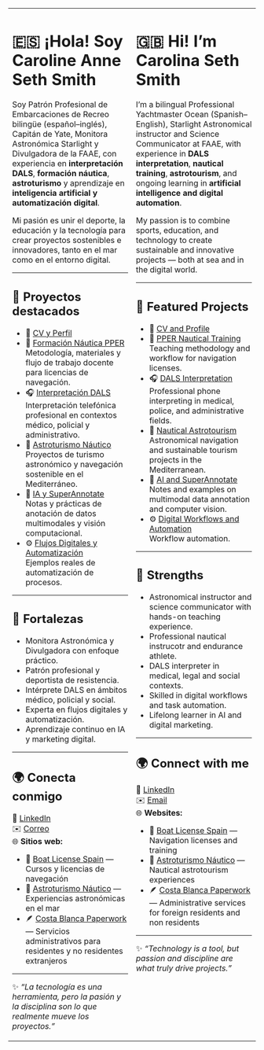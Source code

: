 <table>
<tr>
<td width="50%" valign="top">

# 🇪🇸 ¡Hola! Soy **Caroline Anne Seth Smith**

Soy Patrón Profesional de Embarcaciones de Recreo bilingüe (español–inglés), Capitán de Yate, Monitora Astronómica Starlight y Divulgadora de la FAAE, con experiencia en **interpretación DALS**, **formación náutica**, **astroturismo** y aprendizaje en **inteligencia artificial y automatización digital**.  

Mi pasión es unir el deporte, la educación y la tecnología para crear proyectos sostenibles e innovadores, tanto en el mar como en el entorno digital.  

---

## 🚀 **Proyectos destacados**

- 📄 [CV y Perfil](https://github.com/carolinasethsmith/CV_and_Profile)
- 🧭 [Formación Náutica PPER](https://github.com/carolinasethsmith/PPER_Nautical_Training)  
  Metodología, materiales y flujo de trabajo docente para licencias de navegación.  
- 🎧 [Interpretación DALS](https://github.com/carolinasethsmith/Interpreting_DALS)  
  Interpretación telefónica profesional en contextos médico, policial y administrativo.  
- 🌌 [Astroturismo Náutico](https://github.com/carolinasethsmith/Nautical_Astrotourism)  
  Proyectos de turismo astronómico y navegación sostenible en el Mediterráneo.  
- 🤖 [IA y SuperAnnotate](https://github.com/carolinasethsmith/IA_y_SuperAnnotate)  
  Notas y prácticas de anotación de datos multimodales y visión computacional.  
- ⚙️ [Flujos Digitales y Automatización](https://github.com/carolinasethsmith/Digital_Workflows_and_Automation)  
  Ejemplos reales de automatización de procesos.

---

## 🧾 **Fortalezas**
- Monitora Astronómica y Divulgadora con enfoque práctico.  
- Patrón profesional y deportista de resistencia.  
- Intérprete DALS en ámbitos médico, policial y social.  
- Experta en flujos digitales y automatización.  
- Aprendizaje continuo en IA y marketing digital.  

---

## 🌍 **Conecta conmigo**
🔗 [LinkedIn](https://www.linkedin.com/in/carolinasethsmith)  
✉️ [Correo](mailto:carolinasethsmith@gmail.com)  
🌐 **Sitios web:**  
- 🧭 [Boat License Spain](https://boatlicensespain.com) — Cursos y licencias de navegación  
- 🌌 [Astroturismo Náutico](https://astroturismonautico.com) — Experiencias astronómicas en el mar  
- 🪶 [Costa Blanca Paperwork](https://costablancapaperwork.com) — Servicios administrativos para residentes y no residentes extranjeros

---

✨ *“La tecnología es una herramienta, pero la pasión y la disciplina son lo que realmente mueve los proyectos.”*  

</td>
<td width="50%" valign="top">

# 🇬🇧 Hi! I’m **Carolina Seth Smith**

I’m a bilingual Professional Yachtmaster Ocean (Spanish–English), Starlight Astronomical instructor and Science Communicator at FAAE, with experience in **DALS interpretation**, **nautical training**, **astrotourism**, and ongoing learning in **artificial intelligence and digital automation**.  

My passion is to combine sports, education, and technology to create sustainable and innovative projects — both at sea and in the digital world.  

---

## 🚀 **Featured Projects**

- 📄 [CV and Profile](https://github.com/carolinasethsmith/CV_and_Profile)
- 🧭 [PPER Nautical Training](https://github.com/carolinasethsmith/PPER_Nautical_Training)  
  Teaching methodology and workflow for navigation licenses.  
- 🎧 [DALS Interpretation](https://github.com/carolinasethsmith/Interpreting_DALS)  
  Professional phone interpreting in medical, police, and administrative fields.  
- 🌌 [Nautical Astrotourism](https://github.com/carolinasethsmith/Nautical_Astrotourism)  
  Astronomical navigation and sustainable tourism projects in the Mediterranean.  
- 🤖 [AI and SuperAnnotate](https://github.com/carolinasethsmith/IA_y_SuperAnnotate)  
  Notes and examples on multimodal data annotation and computer vision.  
- ⚙️ [Digital Workflows and Automation](https://github.com/carolinasethsmith/Digital_Workflows_and_Automation)  
  Workflow automation. 

---

## 🧾 **Strengths**
- Astronomical instructor and science communicator with hands-on teaching experience.  
- Professional nautical instrucotr and endurance athlete.  
- DALS interpreter in medical, legal and social contexts.  
- Skilled in digital workflows and task automation.  
- Lifelong learner in AI and digital marketing.  



---

## 🌍 **Connect with me**
🔗 [LinkedIn](https://www.linkedin.com/in/carolinasethsmith)  
✉️ [Email](mailto:carolinasethsmith@gmail.com)  
🌐 **Websites:**  
- 🧭 [Boat License Spain](https://boatlicensespain.com) — Navigation licenses and training  
- 🌌 [Astroturismo Náutico](https://astroturismonautico.com) — Nautical astrotourism experiences  
- 🪶 [Costa Blanca Paperwork](https://costablancapaperwork.com) — Administrative services for foreign residents and non residents



---

✨ *“Technology is a tool, but passion and discipline are what truly drive projects.”*  

</td>
</tr>
</table>

